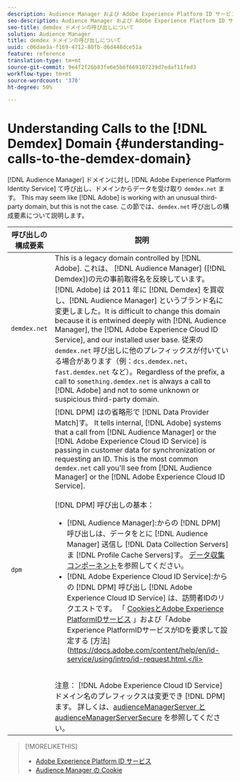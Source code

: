 ```yaml
---
description: Audience Manager および Adobe Experience Platform ID サービスは demdex.net ドメインを呼び出し、そこからデータを受け取ります。アドビが見慣れないサードパーティドメインを扱っているように見えるかもしれませんが、そうではありません。この節では、demdex.net 呼び出しの構成要素について説明します。
seo-description: Audience Manager および Adobe Experience Platform ID サービスは demdex.net ドメインを呼び出し、そこからデータを受け取ります。アドビが見慣れないサードパーティドメインを扱っているように見えるかもしれませんが、そうではありません。この節では、demdex.net 呼び出しの構成要素について説明します。
seo-title: demdex ドメインの呼び出しについて
solution: Audience Manager
title: demdex ドメインの呼び出しについて
uuid: c06dae3a-f169-4712-80fb-d6d448dce51a
feature: reference
translation-type: tm+mt
source-git-commit: 9e4f2f26b83fe6e5b6f669107239d7edaf11fed3
workflow-type: tm+mt
source-wordcount: '370'
ht-degree: 50%

---
```



# Understanding Calls to the [!DNL Demdex] Domain {#understanding-calls-to-the-demdex-domain}

[!DNL Audience Manager] ドメインに対し [!DNL Adobe Experience Platform Identity Service] て呼び出し、ドメインからデータを受け取り `demdex.net` ます。 This may seem like [!DNL Adobe] is working with an unusual third-party domain, but this is not the case. この節では、`demdex.net` 呼び出しの構成要素について説明します。

| 呼び出しの構成要素 | 説明 |
|---|---|
| `demdex.net` | This is a legacy domain controlled by [!DNL Adobe]. これは、 [!DNL Audience Manager] ([!DNL Demdex])の元の事前取得名を反映しています。 [!DNL Adobe] は 2011 年に [!DNL Demdex] を買収し、[!DNL Audience Manager] というブランド名に変更しました。It is difficult to change this domain because it is entwined deeply with [!DNL Audience Manager], the [!DNL Adobe Experience Cloud ID Service], and our installed user base. 従来の `demdex.net` 呼び出しに他のプレフィックスが付いている場合があります（例：`dcs.demdex.net`、`fast.demdex.net` など）。Regardless of the prefix, a call to `something.demdex.net` is always a call to [!DNL Adobe] and not to some unknown or suspicious third-party domain. |
| `dpm` | [!DNL DPM] はの省略形で [!DNL Data Provider Match]す。 It tells internal, [!DNL Adobe] systems that a call from [!DNL Audience Manager] or the [!DNL Adobe Experience Cloud ID Service] is passing in customer data for synchronization or requesting an ID. This is the most common `demdex.net` call you&#39;ll see from [!DNL Audience Manager] or the [!DNL Adobe Experience Cloud ID Service]. <br><br>[!DNL DPM] 呼び出しの基本： <ul><li>[!DNL Audience Manager]:からの [!DNL DPM] 呼び出しは、データをとに [!DNL Audience Manager] 送信し [!DNL Data Collection Servers] ま [!DNL Profile Cache Servers]す。 [データ収集コンポーネント](../reference/system-components/components-data-collection.md)を参照してください。</li><li>[!DNL Adobe Experience Cloud ID Service]:からの [!DNL DPM] 呼び出し [!DNL Adobe Experience Cloud ID Service] は、訪問者IDのリクエストです。 「 [CookiesとAdobe Experience PlatformIDサービス](https://docs.adobe.com/content/help/ja-JP/id-service/using/intro/cookies.html) 」および「Adobe Experience PlatformIDサービスがIDを要求して設定する [方法](https://docs.adobe.com/content/help/en/id-service/using/intro/id-request.html.</li></ul><br>注意： [!DNL Adobe Experience Cloud ID Service] ドメイン名のプレフィックスは変更でき [!DNL DPM] ます。 詳しくは、[audienceManagerServer と audienceManagerServerSecure](https://docs.adobe.com/content/help/ja-JP/id-service/using/id-service-api/configurations/subdomain-config.html) を参照してください。 |

>[!MORELIKETHIS]
>
>* [Adobe Experience Platform ID サービス](https://docs.adobe.com/content/help/ja-JP/id-service/using/home.html)
>* [Audience Manager の Cookie](https://docs.adobe.com/content/help/ja-JP/core-services/interface/ec-cookies/cookies-am.html)

